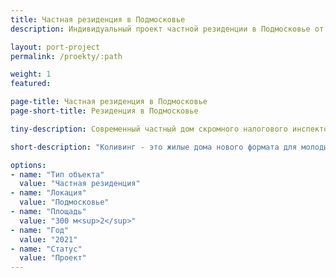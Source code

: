 ```yaml
---
title: Частная резиденция в Подмосковье
description: Индивидуальный проект частной резиденции в Подмосковье от архитектурного бюро А510. Индивидуальное проектирование на заказ.

layout: port-project
permalink: /proekty/:path

weight: 1
featured:

page-title: Частная резиденция в Подмосковье
page-short-title: Резиденция в Подмосковье

tiny-description: Современный частный дом скромного налогового инспектора

short-description: "Коливинг - это жилые дома нового формата для молодых специалистов, для которых доступность инфраструктуры и социальной жизни важнее больших комнат. В этом доме 15 эргономичных студий площадью 23,5 и 29,5 метров и большая эксплуатируемая кровля на 3м этаже для отдыха на открытом воздухе. Такой проект прекрасно подойдет для строительства как в активно развивающимся районе, так и для мест с устоявшейся застройкой."

options:
- name: "Тип объекта"
  value: "Частная резиденция"
- name: "Локация"
  value: "Подмосковье"
- name: "Площадь"
  value: "300 м<sup>2</sup>"
- name: "Год"
  value: "2021"
- name: "Статус"
  value: "Проект"
---
```

